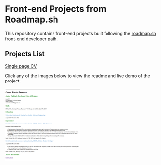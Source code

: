 # Front-end Projects from Roadmap.sh

This repository contains front-end projects built following the [roadmap.sh](https://roadmap.sh/) front-end developer path.

## Projects List

[Single page CV](https://roadmap.sh/projects/basic-html-website)

Click any of the images below to view the readme and live demo of the project.

<p align="left">
  <a href='/Frontend Projects/01 - Single page CV/'>
    <img width="48%" src="./Assets/Images/Single-Page-CV.png" alt="single page cv" />
  </a>
</p>


